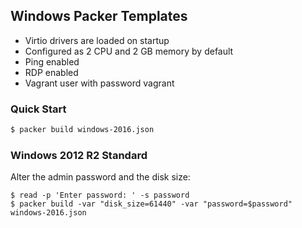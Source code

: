 ## Windows Packer Templates

* Virtio drivers are loaded on startup
* Configured as 2 CPU and 2 GB memory by default
* Ping enabled
* RDP enabled
* Vagrant user with password vagrant

### Quick Start

```bash
$ packer build windows-2016.json
```

### Windows 2012 R2 Standard

Alter the admin password and the disk size:

```
$ read -p 'Enter password: ' -s password
$ packer build -var "disk_size=61440" -var "password=$password" windows-2016.json
```

